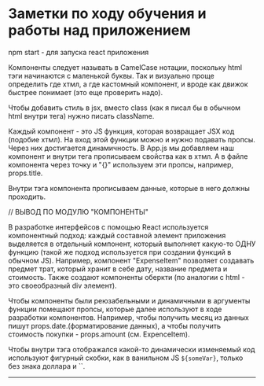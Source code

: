 # Заметки по ходу обучения и работы над приложением
  
  
npm start - для запуска react приложения
  
  
Компоненты следует называть в CamelCase нотации, поскольку html тэги начинаются с маленькой буквы.
Так и визуально проще определить где хтмл, а где кастомный компонент, и вроде как движок быстрее понимает (это еще проверить надо).
  
  
Чтобы добавить стиль в jsx, вместо class (как я писал бы в обычном html внутри тега) нужно писать className.
  
  
Каждый компонент - это JS функция, которая возвращает JSX код (подобие хтмл). На вход этой функции можно и нужно подавать пропсы. Через них достигается динамичность. В App.js мы добавляем наш компонент и внутри тега прописываем свойства как в хтмл. А в файле компонента через точку и "{}" используем эти пропсы, например, props.title.
  
  
Внутри тэга компонента прописываем данные, которые в него должны проходить.
  
  
// ВЫВОД ПО МОДУЛЮ "КОМПОНЕНТЫ"
  
  
В разработке интерфейсов с помощью React используется компонентный подход: каждый составной элемент приложения выделяется в отдельный компонент, который выполняет какую-то ОДНУ функцию (такой же подход используется при создании функций в обычном JS). Например, компонент "ExpenseItem" позволяет создавать предмет трат, который хранит в себе дату, название предмета и стоимость. Также создают компоненты оберкти (по аналогии с html - это своеобразный div элемент).
  
  
Чтобы компоненты были реюзабельными и динамичными в аргументы функции помещают пропсы, которые далее используют в ходе разработки компонентов. Например, чтобы получить месяц из данных пишут props.date.(форматирование данных), а чтобы получить стоимость покупки - props.amount (см. ExpenceItem).
  
  
Чтобы внутри тэга отображался какой-то динамически изменяемый код используют фигурный скобки, как в ванильном JS `${someVar}`, только без знака доллара и ``.

***
